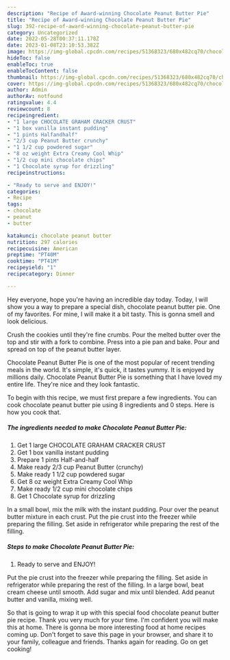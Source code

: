```yaml
---
description: "Recipe of Award-winning Chocolate Peanut Butter Pie"
title: "Recipe of Award-winning Chocolate Peanut Butter Pie"
slug: 392-recipe-of-award-winning-chocolate-peanut-butter-pie
category: Uncategorized
date: 2022-05-28T00:37:11.178Z
date: 2023-01-08T23:10:53.382Z
image: https://img-global.cpcdn.com/recipes/51368323/680x482cq70/chocolate-peanut-butter-pie-recipe-main-photo.jpg
hideToc: false
enableToc: true
enableTocContent: false
thumbnail: https://img-global.cpcdn.com/recipes/51368323/680x482cq70/chocolate-peanut-butter-pie-recipe-main-photo.jpg
cover: https://img-global.cpcdn.com/recipes/51368323/680x482cq70/chocolate-peanut-butter-pie-recipe-main-photo.jpg
author: Admin
authorAv: notfound
ratingvalue: 4.4
reviewcount: 8
recipeingredient:
- "1 large CHOCOLATE GRAHAM CRACKER CRUST"
- "1 box vanilla instant pudding"
- "1 pints Halfandhalf"
- "2/3 cup Peanut Butter crunchy"
- "1 1/2 cup powdered sugar"
- "8 oz weight Extra Creamy Cool Whip"
- "1/2 cup mini chocolate chips"
- "1 Chocolate syrup for drizzling"
recipeinstructions:

- "Ready to serve and ENJOY!"
categories:
- Recipe
tags:
- chocolate
- peanut
- butter

katakunci: chocolate peanut butter 
nutrition: 297 calories
recipecuisine: American
preptime: "PT40M"
cooktime: "PT41M"
recipeyield: "1"
recipecategory: Dinner

---
```



Hey everyone, hope you're having an incredible day today. Today, I will show you a way to prepare a special dish, chocolate peanut butter pie. One of my favorites. For mine, I will make it a bit tasty. This is gonna smell and look delicious.

Crush the cookies until they&#39;re fine crumbs. Pour the melted butter over the top and stir with a fork to combine. Press into a pie pan and bake. Pour and spread on top of the peanut butter layer.

Chocolate Peanut Butter Pie is one of the most popular of recent trending meals in the world. It's simple, it's quick, it tastes yummy. It is enjoyed by millions daily. Chocolate Peanut Butter Pie is something that I have loved my entire life. They're nice and they look fantastic.


To begin with this recipe, we must first prepare a few ingredients. You can cook chocolate peanut butter pie using 8 ingredients and 0 steps. Here is how you cook that.

<!--inarticleads1-->

##### The ingredients needed to make Chocolate Peanut Butter Pie:

1. Get 1 large CHOCOLATE GRAHAM CRACKER CRUST
1. Get 1 box vanilla instant pudding
1. Prepare 1 pints Half-and-half
1. Make ready 2/3 cup Peanut Butter (crunchy)
1. Make ready 1 1/2 cup powdered sugar
1. Get 8 oz weight Extra Creamy Cool Whip
1. Make ready 1/2 cup mini chocolate chips
1. Get 1 Chocolate syrup for drizzling


In a small bowl, mix the milk with the instant pudding. Pour over the peanut butter mixture in each crust. Put the pie crust into the freezer while preparing the filling. Set aside in refrigerator while preparing the rest of the filling. 

<!--inarticleads2-->

##### Steps to make Chocolate Peanut Butter Pie:


1. Ready to serve and ENJOY!

Put the pie crust into the freezer while preparing the filling. Set aside in refrigerator while preparing the rest of the filling. In a large bowl, beat cream cheese until smooth. Add sugar and mix until blended. Add peanut butter and vanilla, mixing well. 

So that is going to wrap it up with this special food chocolate peanut butter pie recipe. Thank you very much for your time. I'm confident you will make this at home. There is gonna be more interesting food at home recipes coming up. Don't forget to save this page in your browser, and share it to your family, colleague and friends. Thanks again for reading. Go on get cooking!
